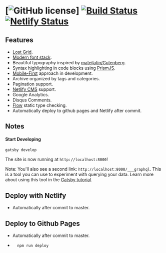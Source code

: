 #   [![GitHub license](https://img.shields.io/badge/license-MIT-blue.svg)] [![Build Status](https://travis-ci.org/anggao/myblog.svg?branch=master)](https://travis-ci.org/anggao/myblog) [![Netlify Status](https://api.netlify.com/api/v1/badges/dfa9778f-ed2d-4e83-a09e-42424f07e275/deploy-status)](https://app.netlify.com/sites/anggao/deploys)

## Features
+ [Lost Grid](http://lostgrid.org).
+ [Modern font stack](https://bitsofco.de/the-new-system-font-stack).
+ Beautiful typography inspired by [matejlatin/Gutenberg](https://github.com/matejlatin/Gutenberg).
+ Syntax highlighting in code blocks using [PrismJS](http://prismjs.com).
+ [Mobile-First](https://medium.com/@mrmrs_/mobile-first-css-48bc4cc3f60f) approach in development.
+ Archive organized by tags and categories.
+ Pagination support.
+ [Netlify CMS](https://www.netlifycms.org) support.
+ Google Analytics.
+ Disqus Comments.
+ [Flow](https://flow.org/) static type checking.
+ Automatically deploy to github pages and Netlify after commit.

## Notes

#### Start Developing

```sh
gatsby develop
```

The site is now running at `http://localhost:8000`!

Note: You'll also see a second link: `http://localhost:8000/___graphql`. This is a tool you can use to experiment with querying your data. Learn more about using this tool in the [Gatsby tutorial](https://www.gatsbyjs.org/tutorial/part-five/#introducing-graphiql).

## Deploy with Netlify

+ Automatically after commit to master.

## Deploy to Github Pages

+ Automatically after commit to master.
+ ```sh
    npm run deploy
   ```